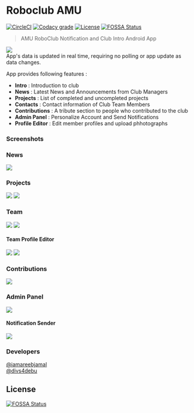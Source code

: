 # Roboclub AMU
[![CircleCI](https://img.shields.io/circleci/project/github/open-roboclub/roboclub-amu.svg)](https://circleci.com/gh/open-roboclub/roboclub-amu)
[![Codacy grade](https://img.shields.io/codacy/grade/3ef2fba658914b3ca3bc812cfc3dd935.svg)](https://www.codacy.com/app/iamareebjamal/roboclub-amu?utm_source=github.com&amp;utm_medium=referral&amp;utm_content=open-roboclub/roboclub-amu&amp;utm_campaign=Badge_Grade)
[![License](https://img.shields.io/badge/License-Apache%202.0-blue.svg)](https://opensource.org/licenses/Apache-2.0) [![FOSSA Status](https://app.fossa.io/api/projects/git%2Bgithub.com%2Fopen-roboclub%2Froboclub-android.svg?type=shield)](https://app.fossa.io/projects/git%2Bgithub.com%2Fopen-roboclub%2Froboclub-android?ref=badge_shield)
 
> AMU RoboClub Notification and Club Intro Android App  

![](https://s28.postimg.org/b0gbd3ll9/ic_web.png)  
App's data is updated in real time, requiring no polling or app update as data changes.

App provides following features :
- **Intro** : Introduction to club
- **News** : Latest News and Announcements from Club Managers
- **Projects** : List of completed and uncompleted projects
- **Contacts** : Contact information of Club Team Members
- **Contributions** : A tribute section to people who contributed to the club
- **Admin Panel** : Personalize Account and Send Notifications
- **Profile Editor** : Edit member profiles and upload phhotographs

### Screenshots

### News  
![](https://cloud.githubusercontent.com/assets/3874064/24795981/e48dd452-1ba8-11e7-9ed4-634f89903c41.png)

### Projects
![](https://cloud.githubusercontent.com/assets/3874064/24796005/f7cb57e2-1ba8-11e7-9c68-eb2995fefc2a.png)
![](https://cloud.githubusercontent.com/assets/3874064/24796007/f904efd8-1ba8-11e7-95c2-d54f42a6a86f.png)

### Team
![](https://cloud.githubusercontent.com/assets/3874064/24796008/fa5e34f2-1ba8-11e7-9180-aec6f49c7da0.png)
![](https://cloud.githubusercontent.com/assets/3874064/24830142/a5bac014-1c9d-11e7-974f-83fd3a131948.png)
#### Team Profile Editor
![](https://cloud.githubusercontent.com/assets/3874064/24830141/a07487f2-1c9d-11e7-9905-2e164040a00a.png)
![](https://cloud.githubusercontent.com/assets/3874064/24830139/9d8f81ea-1c9d-11e7-8efe-a37d66945c65.png)
### Contributions
![](https://cloud.githubusercontent.com/assets/3874064/24796013/fed783bc-1ba8-11e7-86de-98829411c3fc.png)
### Admin Panel
![](https://cloud.githubusercontent.com/assets/3874064/24796015/ffeed1ba-1ba8-11e7-8ece-98814b48609c.png)
#### Notification Sender
![](https://cloud.githubusercontent.com/assets/3874064/24796016/010bcb0c-1ba9-11e7-8597-df65a25018ba.png)

### Developers
[@iamareebjamal](https://github.com/iamareebjamal)  
[@divs4debu](https://github.com/divs4debu)


## License
[![FOSSA Status](https://app.fossa.io/api/projects/git%2Bgithub.com%2Fopen-roboclub%2Froboclub-android.svg?type=large)](https://app.fossa.io/projects/git%2Bgithub.com%2Fopen-roboclub%2Froboclub-android?ref=badge_large)